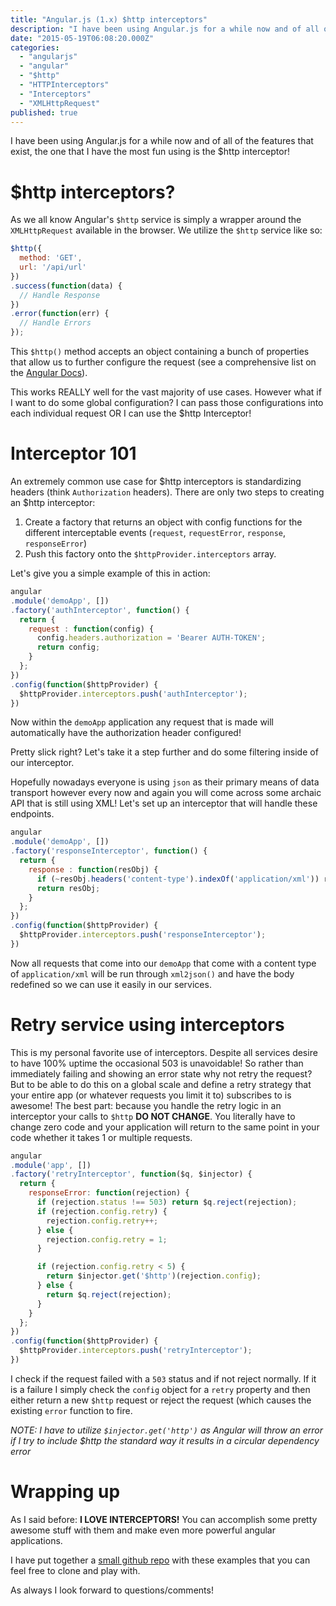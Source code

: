 ```yaml
---
title: "Angular.js (1.x) $http interceptors"
description: "I have been using Angular.js for a while now and of all of the features that exist, the one that I have the most fun using is the $http interceptor!"
date: "2015-05-19T06:08:20.000Z"
categories: 
  - "angularjs"
  - "angular"
  - "$http"
  - "HTTPInterceptors"
  - "Interceptors"
  - "XMLHttpRequest"
published: true
---
```


I have been using Angular.js for a while now and of all of the features that exist, the one that I have the most fun using is the $http interceptor!

# $http interceptors?

As we all know Angular's `$http` service is simply a wrapper around the `XMLHttpRequest` available in the browser. We utilize the `$http` service like so:

```javascript
$http({
  method: 'GET',
  url: '/api/url'
})
.success(function(data) {
  // Handle Response
})
.error(function(err) {
  // Handle Errors
});
```

This `$http()` method accepts an object containing a bunch of properties that allow us to further configure the request (see a comprehensive list on the [Angular Docs](https://docs.angularjs.org/api/ng/service/$http)). 

This works REALLY well for the vast majority of use cases. However what if I want to do some global configuration? I can pass those configurations into each individual request OR I can use the $http Interceptor!

# Interceptor 101
An extremely common use case for $http interceptors is standardizing headers (think `Authorization` headers). There are only two steps to creating an $http interceptor:
1. Create a factory that returns an object with config functions for the different interceptable events (`request`, `requestError`, `response`, `responseError`)
2. Push this factory onto the `$httpProvider.interceptors` array.


Let's give you a simple example of this in action:

```javascript
angular
.module('demoApp', [])
.factory('authInterceptor', function() {
  return {
    request : function(config) {
      config.headers.authorization = 'Bearer AUTH-TOKEN';
      return config;
    }
  };
})
.config(function($httpProvider) {
  $httpProvider.interceptors.push('authInterceptor');
})
```

Now within the `demoApp` application any request that is made will automatically have the authorization header configured!

Pretty slick right? Let's take it a step further and do some filtering inside of our interceptor. 

Hopefully nowadays everyone is using `json` as their primary means of data transport however every now and again you will come across some archaic API that is still using XML! Let's set up an interceptor that will handle these endpoints.

```javascript
angular
.module('demoApp', [])
.factory('responseInterceptor', function() {
  return {
    response : function(resObj) {
      if (~resObj.headers('content-type').indexOf('application/xml')) resObj.data = xml2json(resObj.data);
      return resObj;
    }
  };
})
.config(function($httpProvider) {
  $httpProvider.interceptors.push('responseInterceptor');
})
```

Now all requests that come into our `demoApp` that come with a content type of `application/xml` will be run through `xml2json()` and have the body redefined so we can use it easily in our services.

# Retry service using interceptors

This is my personal favorite use of interceptors. Despite all services desire to have 100% uptime the occasional 503 is unavoidable! So rather than immediately failing and showing an error state why not retry the request? But to be able to do this on a global scale and define a retry strategy that your entire app (or whatever requests you limit it to) subscribes to is awesome! The best part: because you handle the retry logic in an interceptor your calls to `$http` **DO NOT CHANGE**. You literally have to change zero code and your application will return to the same point in your code whether it takes 1 or multiple requests.

```javascript
angular
.module('app', [])
.factory('retryInterceptor', function($q, $injector) {
  return {
    responseError: function(rejection) {
      if (rejection.status !== 503) return $q.reject(rejection);
      if (rejection.config.retry) {
        rejection.config.retry++;
      } else {
        rejection.config.retry = 1;
      }

      if (rejection.config.retry < 5) {
        return $injector.get('$http')(rejection.config);
      } else {
        return $q.reject(rejection);
      }
    }
  };
})
.config(function($httpProvider) {
  $httpProvider.interceptors.push('retryInterceptor');
})
```

I check if the request failed with a `503` status and if not reject normally. If it is a failure I simply check the `config` object for a `retry` property and then either return a new `$http` request or reject the request (which causes the existing `error` function to fire.

_NOTE: I have to utilize `$injector.get('http')` as Angular will throw an error if I try to include $http the standard way it results in a circular dependency error_

# Wrapping up 
As I said before: **I LOVE INTERCEPTORS!** You can accomplish some pretty awesome stuff with them and make even more powerful angular applications.

I have put together a [small github repo](https://github.com/jshcrowthe/HTTPInterceptor-demo) with these examples that you can feel free to clone and play with. 

As always I look forward to questions/comments! 
